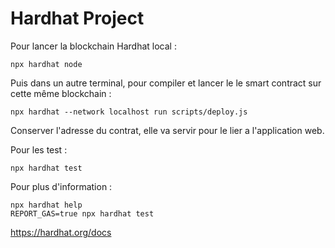 # Hardhat Project

Pour lancer la blockchain Hardhat local :
```shell
npx hardhat node
```

Puis dans un autre terminal, pour compiler et lancer le le smart contract sur cette même blockchain :

```shell
npx hardhat --network localhost run scripts/deploy.js
```

Conserver l'adresse du contrat, elle va servir pour le lier a l'application web.


Pour les test : 

```shell
npx hardhat test
```

Pour plus d'information :

```shell
npx hardhat help
REPORT_GAS=true npx hardhat test
```

https://hardhat.org/docs